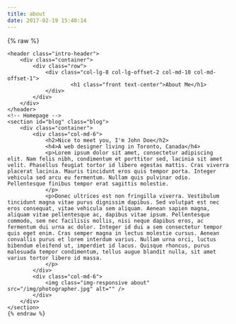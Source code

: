 ```yaml
---
title: about
date: 2017-02-19 15:40:14
---
```

{% raw %}

    <header class="intro-header">
        <div class="container">
            <div class="row">
                <div class="col-lg-8 col-lg-offset-2 col-md-10 col-md-offset-1">
                        <h1 class="front text-center">About Me</h1>
                </div>
            </div>
        </div>
    </header>
	<!-- Homepage -->
	<section id="blog" class="blog">
		<div class="container">
			<div class="col-md-6">
				<h2>Nice to meet you, I'm John Doe</h2>
				<h4>A web designer living in Toronto, Canada</h4>
				<p>Lorem ipsum dolor sit amet, consectetur adipiscing elit. Nam felis nibh, condimentum et porttitor sed, lacinia sit amet velit. Phasellus feugiat tortor id libero egestas mattis. Cras viverra placerat lacinia. Mauris tincidunt eros quis tempor porta. Integer vehicula sed arcu eu fermentum. Nullam quis pulvinar odio. Pellentesque finibus tempor erat sagittis molestie. 
				</p>
				<p>Donec ultrices est non fringilla viverra. Vestibulum tincidunt magna vitae purus dignissim dapibus. Sed volutpat est nec eros consequat, vitae vehicula sem aliquam. Aenean sapien magna, aliquam vitae pellentesque ac, dapibus vitae ipsum. Pellentesque commodo, sem nec facilisis mollis, nisi neque dapibus eros, ac fermentum dui urna ac dolor. Integer id dui a sem consectetur tempor quis eget enim. Cras semper magna in lectus molestie cursus. Aenean convallis purus et lorem interdum varius. Nullam urna orci, luctus bibendum eleifend ut, imperdiet id lacus. Quisque rhoncus, purus malesuada tempor condimentum, tellus augue blandit nulla, sit amet varius tortor libero id massa. 
				</p>
			</div>
			<div class="col-md-6">
				<img class="img-responsive about" src="/img/photographer.jpg" alt="" />
			</div>
		</div>
	</section>
	{% endraw %}
